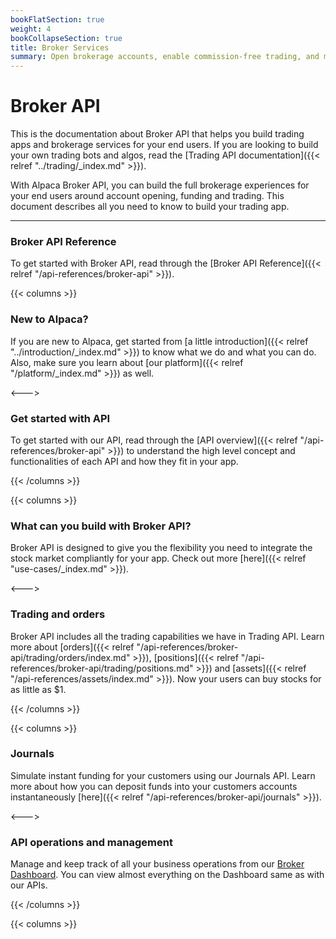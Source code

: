 ```yaml
---
bookFlatSection: true
weight: 4
bookCollapseSection: true
title: Broker Services
summary: Open brokerage accounts, enable commission-free trading, and manage the ongoing user experience with Alpaca Broker API
---
```



<!-- ---
title: Welcome to Alpaca Broker API Guide
type: docs
summary: Open brokerage accounts, enable commission-free trading, and manage the ongoing user experience with Alpaca Broker API
--- -->

# Broker API

This is the documentation about Broker API that helps you build
trading apps and brokerage services for your end users. If you are
looking to build your own trading bots and algos, read the
[Trading API documentation]({{< relref "../trading/_index.md" >}}).

With Alpaca Broker API, you can build the full brokerage experiences
for your end users around account opening, funding and trading.
This document describes all you need to know to build your trading app.

---

### **Broker API Reference**

To get started with Broker API, read through the [Broker API Reference]({{< relref "/api-references/broker-api" >}}).

{{< columns >}}

### **New to Alpaca?**

If you are new to Alpaca, get started from [a little introduction]({{< relref
"../introduction/_index.md" >}}) to know what we do and what you can do.
Also, make sure you learn about [our platform]({{< relref "/platform/_index.md" >}}) as well.

<--->

### **Get started with API**

To get started with our API, read through the [API overview]({{< relref "/api-references/broker-api" >}})
to understand the high level concept and functionalities of each API and
how they fit in your app.

{{< /columns >}}

{{< columns >}}

### **What can you build with Broker API?**

Broker API is designed to give you the flexibility you need to integrate the
stock market compliantly for your app. Check out more [here]({{< relref "use-cases/_index.md" >}}).

<--->

### **Trading and orders**

Broker API includes all the trading capabilities we have in Trading API. Learn
more about [orders]({{< relref "/api-references/broker-api/trading/orders/index.md" >}}),
[positions]({{< relref "/api-references/broker-api/trading/positions.md" >}})
and [assets]({{< relref "/api-references/assets/index.md" >}}). Now
your users can buy stocks for as little as $1.

{{< /columns >}}

{{< columns >}}

### **Journals**

Simulate instant funding for your customers using our Journals API. Learn more
about how you can deposit funds into your customers accounts instantaneously
[here]({{< relref "/api-references/broker-api/journals" >}}).

<--->

### **API operations and management**

Manage and keep track of all your business operations from our
[Broker Dashboard](https://broker-app.alpaca.markets/sign-up). You can view almost
everything on the Dashboard same as with our APIs. 

{{< /columns >}}

{{< columns >}}

&nbsp;
